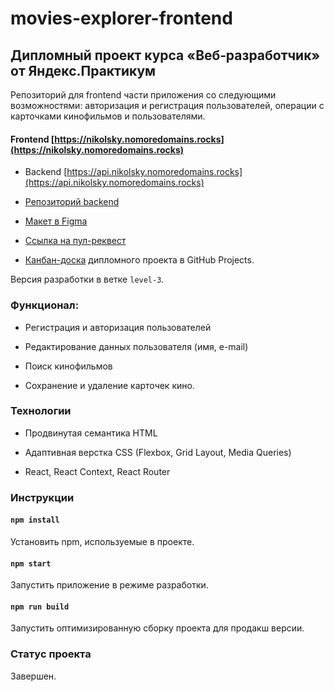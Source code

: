 # movies-explorer-frontend

## Дипломный проект курса «Веб‑разработчик» от Яндекс.Практикум

Репозиторий для frontend части приложения со следующими возможностями: авторизация и регистрация пользователей, операции с карточками кинофильмов и пользователями.

#### Frontend [https://nikolsky.nomoredomains.rocks](https://nikolsky.nomoredomains.rocks)

- Backend [https://api.nikolsky.nomoredomains.rocks](https://api.nikolsky.nomoredomains.rocks)

- [Репозиторий backend](https://github.com/Nikolskii/movies-explorer-api)

- [Макет в Figma](https://www.figma.com/file/sqD2PQjXnurfW14NbojTNc/Diploma-Nikolsky?node-id=891%3A3857&t=fkcviysDIOCVCrOb-1)

- [Ссылка на пул-реквест](https://github.com/Nikolskii/movies-explorer-frontend/pull/25)

- [Канбан-доска](https://github.com/users/Nikolskii/projects/4/) дипломного проекта в GitHub Projects.

Версия разработки в ветке `level-3`.

### Функционал:

- Регистрация и авторизация пользователей

- Редактирование данных пользователя (имя, e-mail)

- Поиск кинофильмов

- Сохранение и удаление карточек кино.

### Технологии

- Продвинутая семантика HTML

- Адаптивная верстка CSS (Flexbox, Grid Layout, Media Queries)

- React, React Context, React Router

### Инструкции

#### `npm install`

Установить npm, используемые в проекте.

#### `npm start`

Запустить приложение в режиме разработки.

#### `npm run build`

Запустить оптимизированную сборку проекта для продакш версии.

### Статус проекта

Завершен.
